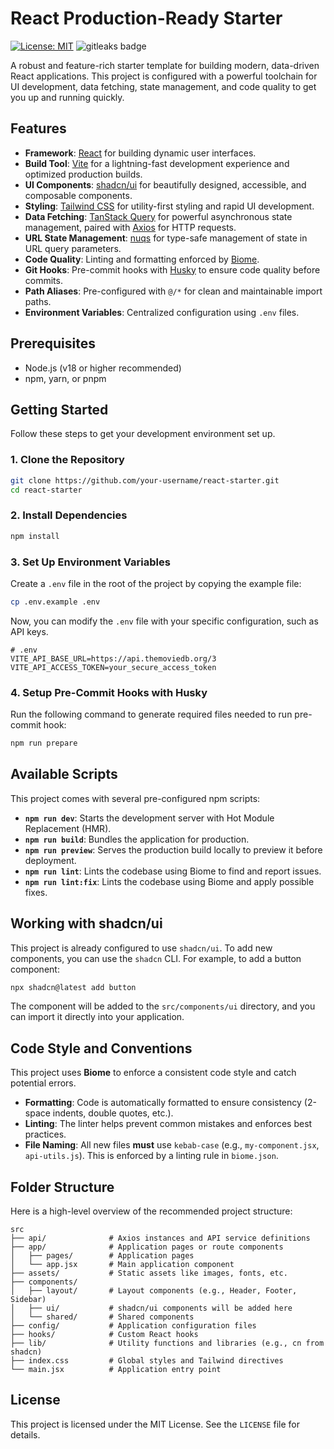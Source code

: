 # React Production-Ready Starter

[![License: MIT](https://img.shields.io/badge/License-MIT-yellow.svg)](https://opensource.org/licenses/MIT)
![gitleaks badge](https://img.shields.io/badge/protected%20by-gitleaks-blue)

A robust and feature-rich starter template for building modern, data-driven React applications. This project is configured with a powerful toolchain for UI development, data fetching, state management, and code quality to get you up and running quickly.

## Features

- **Framework**: [React](https://react.dev/) for building dynamic user interfaces.
- **Build Tool**: [Vite](https://vitejs.dev/) for a lightning-fast development experience and optimized production builds.
- **UI Components**: [shadcn/ui](https://ui.shadcn.com/) for beautifully designed, accessible, and composable components.
- **Styling**: [Tailwind CSS](https://tailwindcss.com/) for utility-first styling and rapid UI development.
- **Data Fetching**: [TanStack Query](https://tanstack.com/query/latest) for powerful asynchronous state management, paired with [Axios](https://axios-http.com/) for HTTP requests.
- **URL State Management**: [nuqs](https://nuqs.47ng.com/) for type-safe management of state in URL query parameters.
- **Code Quality**: Linting and formatting enforced by [Biome](https://biomejs.dev/).
- **Git Hooks**: Pre-commit hooks with [Husky](https://typicode.github.io/husky/) to ensure code quality before commits.
- **Path Aliases**: Pre-configured with `@/*` for clean and maintainable import paths.
- **Environment Variables**: Centralized configuration using `.env` files.

## Prerequisites

- Node.js (v18 or higher recommended)
- npm, yarn, or pnpm

## Getting Started

Follow these steps to get your development environment set up.

### 1. Clone the Repository

```bash
git clone https://github.com/your-username/react-starter.git
cd react-starter
```

### 2. Install Dependencies

```bash
npm install
```

### 3. Set Up Environment Variables

Create a `.env` file in the root of the project by copying the example file:

```bash
cp .env.example .env
```

Now, you can modify the `.env` file with your specific configuration, such as API keys.

```env
# .env
VITE_API_BASE_URL=https://api.themoviedb.org/3
VITE_API_ACCESS_TOKEN=your_secure_access_token
```

### 4. Setup Pre-Commit Hooks with Husky

Run the following command to generate required files needed to run pre-commit hook:

```bash
npm run prepare
```

## Available Scripts

This project comes with several pre-configured npm scripts:

- **`npm run dev`**: Starts the development server with Hot Module Replacement (HMR).
- **`npm run build`**: Bundles the application for production.
- **`npm run preview`**: Serves the production build locally to preview it before deployment.
- **`npm run lint`**: Lints the codebase using Biome to find and report issues.
- **`npm run lint:fix`**: Lints the codebase using Biome and apply possible fixes.

## Working with shadcn/ui

This project is already configured to use `shadcn/ui`. To add new components, you can use the `shadcn` CLI. For example, to add a button component:

```bash
npx shadcn@latest add button
```

The component will be added to the `src/components/ui` directory, and you can import it directly into your application.

## Code Style and Conventions

This project uses **Biome** to enforce a consistent code style and catch potential errors.

*   **Formatting**: Code is automatically formatted to ensure consistency (2-space indents, double quotes, etc.).
*   **Linting**: The linter helps prevent common mistakes and enforces best practices.
*   **File Naming**: All new files **must** use `kebab-case` (e.g., `my-component.jsx`, `api-utils.js`). This is enforced by a linting rule in `biome.json`.

## Folder Structure

Here is a high-level overview of the recommended project structure:

```text
src
├── api/              # Axios instances and API service definitions
├── app/              # Application pages or route components
│   ├── pages/        # Application pages
│   └── app.jsx       # Main application component
├── assets/           # Static assets like images, fonts, etc.
├── components/
│   ├── layout/       # Layout components (e.g., Header, Footer, Sidebar)
│   ├── ui/           # shadcn/ui components will be added here
│   └── shared/       # Shared components
├── config/           # Application configuration files
├── hooks/            # Custom React hooks
├── lib/              # Utility functions and libraries (e.g., cn from shadcn)
├── index.css         # Global styles and Tailwind directives
└── main.jsx          # Application entry point
```

## License

This project is licensed under the MIT License. See the `LICENSE` file for details.
